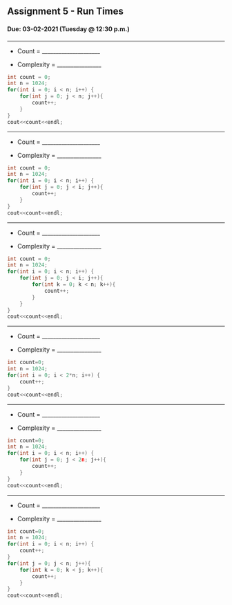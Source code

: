 
## Assignment 5 - Run Times
#### Due: 03-02-2021 (Tuesday @ 12:30 p.m.)


-----

- Count = _____________________
  
- Complexity = ________________
  
```cpp
int count = 0;
int n = 1024;
for(int i = 0; i < n; i++) {
    for(int j = 0; j < n; j++){
        count++;
    }
}
cout<<count<<endl;
```

-----

- Count = _____________________
  
- Complexity = ________________
  
```cpp
int count = 0;
int n = 1024;
for(int i = 0; i < n; i++) {
    for(int j = 0; j < i; j++){
        count++;
    }
}
cout<<count<<endl;
```

-----

- Count = _____________________
  
- Complexity = ________________
  
```cpp
int count = 0;
int n = 1024;
for(int i = 0; i < n; i++) {
    for(int j = 0; j < i; j++){
        for(int k = 0; k < n; k++){
            count++;
        }
    }
}
cout<<count<<endl;
```

-----

- Count = _____________________
  
- Complexity = ________________
  
```cpp
int count=0;
int n = 1024;
for(int i = 0; i < 2*n; i++) {
    count++;
}
cout<<count<<endl;
```

-----

- Count = _____________________
  
- Complexity = ________________
  
```cpp
int count=0;
int n = 1024;
for(int i = 0; i < n; i++) {
    for(int j = 0; j < 2n; j++){
        count++;
    }
}
cout<<count<<endl;
```

-----

- Count = _____________________
  
- Complexity = ________________
  
```cpp
int count=0;
int n = 1024;
for(int i = 0; i < n; i++) {
    count++;
}
for(int j = 0; j < n; j++){
    for(int k = 0; k < j; k++){
        count++;
    }
}
cout<<count<<endl;
